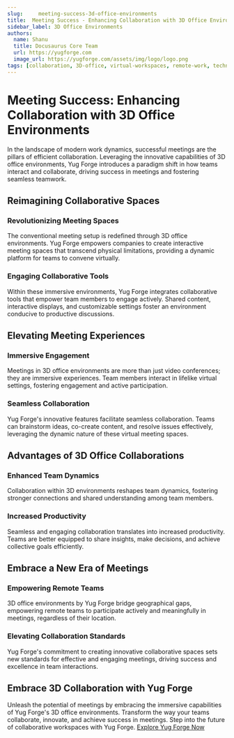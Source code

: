 ```yaml
---
slug:     meeting-success-3d-office-environments
title:  Meeting Success - Enhancing Collaboration with 3D Office Environments
sidebar_label: 3D Office Environments
authors:
  name: Shanu
  title: Docusaurus Core Team
  url: https://yugforge.com
  image_url: https://yugforge.com/assets/img/logo/logo.png
tags: [collaboration, 3D-office, virtual-workspaces, remote-work, technology, innovation, Yug Forge, docusaurus]
---
```


# Meeting Success: Enhancing Collaboration with 3D Office Environments

In the landscape of modern work dynamics, successful meetings are the pillars of efficient collaboration. Leveraging the innovative capabilities of 3D office environments, Yug Forge introduces a paradigm shift in how teams interact and collaborate, driving success in meetings and fostering seamless teamwork.

## Reimagining Collaborative Spaces

### **Revolutionizing Meeting Spaces**

The conventional meeting setup is redefined through 3D office environments. Yug Forge empowers companies to create interactive meeting spaces that transcend physical limitations, providing a dynamic platform for teams to convene virtually.

### **Engaging Collaborative Tools**

Within these immersive environments, Yug Forge integrates collaborative tools that empower team members to engage actively. Shared content, interactive displays, and customizable settings foster an environment conducive to productive discussions.

## Elevating Meeting Experiences

### **Immersive Engagement**

Meetings in 3D office environments are more than just video conferences; they are immersive experiences. Team members interact in lifelike virtual settings, fostering engagement and active participation.

### **Seamless Collaboration**

Yug Forge's innovative features facilitate seamless collaboration. Teams can brainstorm ideas, co-create content, and resolve issues effectively, leveraging the dynamic nature of these virtual meeting spaces.

## Advantages of 3D Office Collaborations

### **Enhanced Team Dynamics**

Collaboration within 3D environments reshapes team dynamics, fostering stronger connections and shared understanding among team members.

### **Increased Productivity**

Seamless and engaging collaboration translates into increased productivity. Teams are better equipped to share insights, make decisions, and achieve collective goals efficiently.

## Embrace a New Era of Meetings

### **Empowering Remote Teams**

3D office environments by Yug Forge bridge geographical gaps, empowering remote teams to participate actively and meaningfully in meetings, regardless of their location.

### **Elevating Collaboration Standards**

Yug Forge's commitment to creating innovative collaborative spaces sets new standards for effective and engaging meetings, driving success and excellence in team interactions.

## Embrace 3D Collaboration with Yug Forge

Unleash the potential of meetings by embracing the immersive capabilities of Yug Forge's 3D office environments. Transform the way your teams collaborate, innovate, and achieve success in meetings. Step into the future of collaborative workspaces with Yug Forge. [Explore Yug Forge Now](https://www.yugforge.com)
